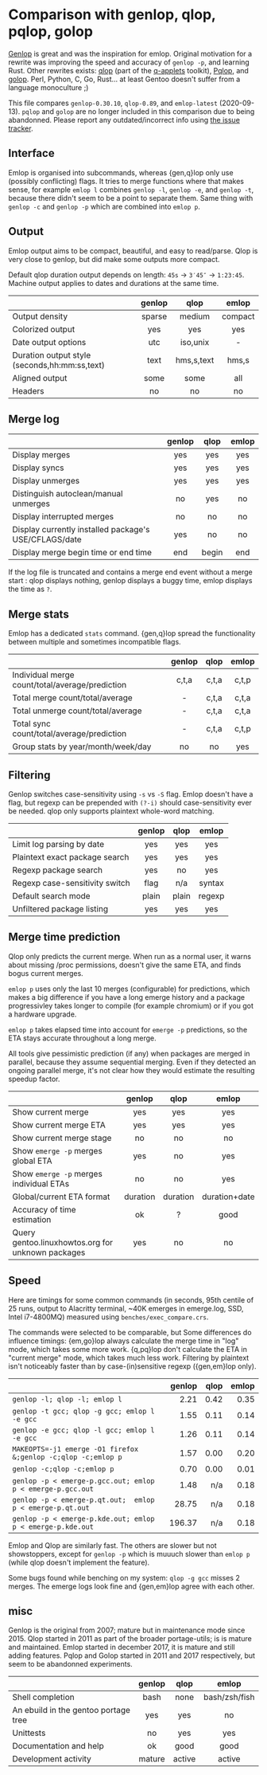 # Comparison with genlop, qlop, pqlop, golop

[Genlop](https://github.com/gentoo-perl/genlop) is great and was the inspiration for emlop. Original
motivation for a rewrite was improving the speed and accuracy of `genlop -p`, and learning
Rust. Other rewrites exists: [qlop](https://github.com/gentoo/portage-utils) (part of the
[q-applets](https://wiki.gentoo.org/wiki/Q_applets) toolkit),
[Pqlop](https://bitbucket.org/LK4D4/pqlop), and [golop](https://github.com/klausman/golop). Perl,
Python, C, Go, Rust... at least Gentoo doesn't suffer from a language monoculture ;)

This file compares `genlop-0.30.10`, `qlop-0.89`, and `emlop-latest` (2020-09-13). `pqlop` and
`golop` are no longer included in this comparison due to being abandonned. Please report any
outdated/incorrect info using [the issue tracker](https://github.com/vincentdephily/emlop/issues).


## Interface

Emlop is organised into subcommands, whereas {gen,q}lop only use (possibly conflicting) flags. It
tries to merge functions where that makes sense, for example `emlop l` combines `genlop -l`, `genlop
-e`, and `genlop -t`, because there didn't seem to be a point to separate them. Same thing with
`genlop -c` and `genlop -p` which are combined into `emlop p`.

## Output

Emlop output aims to be compact, beautiful, and easy to read/parse. Qlop is very close to genlop,
but did make some outputs more compact.

Default qlop duration output depends on length: `45s` -> `3′45″` -> `1:23:45`. Machine output
applies to dates and durations at the same time.

|                                                   | genlop | qlop       | emlop   |
| :------------------------------------------------ | :----: | :--------: | :-----: |
| Output density                                    | sparse | medium     | compact |
| Colorized output                                  | yes    | yes        | yes     |
| Date output options                               | utc    | iso,unix   | -       |
| Duration output style (seconds,hh:mm:ss,text)     | text   | hms,s,text | hms,s   |
| Aligned output                                    | some   | some       | all     |
| Headers                                           | no     | no         | no      |

## Merge log

|                                                       | genlop | qlop  | emlop |
| :---------------------------------------------------- | :----: | :---: | :---: |
| Display merges                                        | yes    | yes   | yes   |
| Display syncs                                         | yes    | yes   | yes   |
| Display unmerges                                      | yes    | yes   | yes   |
| Distinguish autoclean/manual unmerges                 | no     | yes   | no    |
| Display interrupted merges                            | no     | no    | no    |
| Display currently installed package's USE/CFLAGS/date | yes    | no    | no    |
| Display merge begin time or end time                  | end    | begin | end   |

If the log file is truncated and contains a merge end event without a merge start : qlop displays
nothing, genlop displays a buggy time, emlop displays the time as `?`.

## Merge stats

Emlop has a dedicated `stats` command. {gen,q}lop spread the functionality between multiple and
sometimes incompatible flags.

|                                                          | genlop | qlop  | emlop |
| :------------------------------------------------------- | :----: | :---: | :---: |
| Individual merge count/total/average/prediction          | c,t,a  | c,t,a | c,t,p |
| Total merge count/total/average                          | -      | c,t,a | c,t,a |
| Total unmerge count/total/average                        | -      | c,t,a | c,t,a |
| Total sync count/total/average/prediction                | -      | c,t,a | c,t,p |
| Group stats by year/month/week/day                       | no     | no    | yes   |

## Filtering

Genlop switches case-sensitivity using `-s` vs `-S` flag. Emlop doesn't have a flag, but regexp can
be prepended with `(?-i)` should case-sensitivity ever be needed. qlop only supports plaintext
whole-word matching.

|                                                        | genlop | qlop  | emlop  |
| :----------------------------------------------------- | :----: | :--:  | :----: |
| Limit log parsing by date                              | yes    | yes   | yes    |
| Plaintext exact package search                         | yes    | yes   | yes    |
| Regexp package search                                  | yes    | no    | yes    |
| Regexp case-sensitivity switch                         | flag   | n/a   | syntax |
| Default search mode                                    | plain  | plain | regexp |
| Unfiltered package listing                             | yes    | yes   | yes    |

## Merge time prediction

Qlop only predicts the current merge. When run as a normal user, it warns about missing /proc
permissions, doesn't give the same ETA, and finds bogus current merges.

`emlop p` uses only the last 10 merges (configurable) for predictions, which makes a big difference
if you have a long emerge history and a package progressivley takes longer to compile (for example
chromium) or if you got a hardware upgrade.

`emlop p` takes elapsed time into account for `emerge -p` predictions, so the ETA stays accurate
throughout a long merge.

All tools give pessimistic prediction (if any) when packages are merged in parallel, because they
assume sequential merging. Even if they detected an ongoing parallel merge, it's not clear how they
would estimate the resulting speedup factor.

|                                                          | genlop   | qlop     | emlop         |
| :------------------------------------------------------- | :------: | :------: | :-----------: |
| Show current merge                                       | yes      | yes      | yes           |
| Show current merge ETA                                   | yes      | yes      | yes           |
| Show current merge stage                                 | no       | no       | no            |
| Show `emerge -p` merges global ETA                       | yes      | no       | yes           |
| Show `emerge -p` merges individual ETAs                  | no       | no       | yes           |
| Global/current ETA format                                | duration | duration | duration+date |
| Accuracy of time estimation                              | ok       | ?        | good          |
| Query gentoo.linuxhowtos.org for unknown packages        | yes      | no       | no            |

## Speed

Here are timings for some common commands (in seconds, 95th centile of 25 runs, output to Alacritty
terminal, ~40K emerges in emerge.log, SSD, Intel i7-4800MQ) measured using
`benches/exec_compare.crs`.

The commands were selected to be comparable, but Some differences do influence timings: {em,go}lop
always calculate the merge time in "log" mode, which takes some more work. {q,pq}lop don't calculate
the ETA in "current merge" mode, which takes much less work. Filtering by plaintext isn't noticeably
faster than by case-(in)sensitive regexp ({gen,em}lop only).

|                                                               | genlop | qlop | emlop |
| :-------------------------------------------------------------| -----: | ---: | ----: |
| `genlop -l; qlop -l; emlop l`                                 |   2.21 | 0.42 |  0.35 |
| `genlop -t gcc; qlop -g gcc; emlop l -e gcc`                  |   1.55 | 0.11 |  0.14 |
| `genlop -e gcc; qlop -l gcc; emlop l -e gcc`                  |   1.26 | 0.11 |  0.14 |
| `MAKEOPTS=-j1 emerge -O1 firefox &;genlop -c;qlop -c;emlop p` |   1.57 | 0.00 |  0.20 |
| `genlop -c;qlop -c;emlop p`                                   |   0.70 | 0.00 |  0.01 |
| `genlop -p < emerge-p.gcc.out; emlop p < emerge-p.gcc.out`    |   1.48 | n/a  |  0.18 |
| `genlop -p < emerge-p.qt.out;  emlop p < emerge-p.qt.out`     |  28.75 | n/a  |  0.18 |
| `genlop -p < emerge-p.kde.out; emlop p < emerge-p.kde.out`    | 196.37 | n/a  |  0.18 |

Emlop and Qlop are similarly fast. The others are slower but not showstoppers, except for `genlop
-p` which is muuuch slower than `emlop p` (while qlop doesn't implement the feature).

Some bugs found while benching on my system: `qlop -g gcc` misses 2 merges. The emerge logs look
fine and {gen,em}lop agree with each other.

## misc

Genlop is the original from 2007; mature but in maintenance mode since 2015. Qlop started in 2011 as
part of the broader portage-utils; is is mature and maintained. Emlop started in december 2017, it
is mature and still adding features. Pqlop and Golop started in 2011 and 2017 respectively, but seem
to be abandonned experiments.

|                                                       | genlop | qlop   | emlop         |
| :---------------------------------------------------- | :----: | :----: | :-----------: |
| Shell completion                                      | bash   | none   | bash/zsh/fish |
| An ebuild in the gentoo portage tree                  | yes    | yes    | no            |
| Unittests                                             | no     | yes    | yes           |
| Documentation and help                                | ok     | good   | good          |
| Development activity                                  | mature | active | active        |
